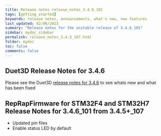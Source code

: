 ```yaml
---
title: Release notes release_notes_3.4.6_101
tags: [getting_started]
keywords: release notes, announcements, what's new, new features
last_updated: 02/06/2023
summary: "Release notes for the unstable release of 3.4.6_101"
sidebar: mydoc_sidebar
permalink: release_notes_3.4.5_107.html
folder: mydoc
toc: false
comments: false
---
```


## Duet3D Release Notes for 3.4.6

Please see the Duet3D [release notes for 3.4.6](https://github.com/Duet3D/RepRapFirmware/wiki/Changelog-RRF-3.x#reprapfirmware-346) to see whats new and what has been fixed

## RepRapFirmware for STM32F4 and STM32H7 Release Notes for 3.4.6_101 from 3.4.5+_107

* Updated pin files
* Enable status LED by default
